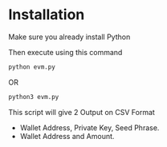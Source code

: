 # Installation
Make sure you already install Python

Then execute using this command
```bash
python evm.py
```
OR
```bash
python3 evm.py
```
This script will give 2 Output on CSV Format
- Wallet Address, Private Key, Seed Phrase.
- Wallet Address and Amount.
